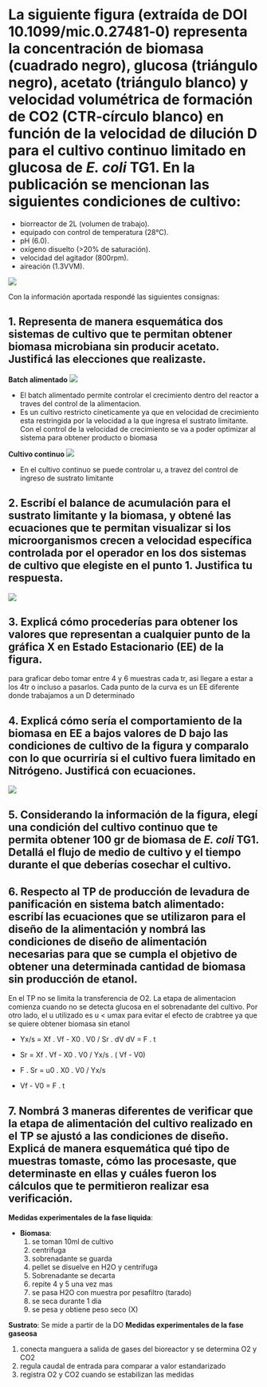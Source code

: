 # La siguiente figura (extraída de DOI 10.1099/mic.0.27481‐0) representa la concentración de biomasa (cuadrado negro), glucosa (triángulo negro), acetato (triángulo blanco) y velocidad volumétrica de formación de CO2 (CTR‐círculo blanco) en función de la velocidad de dilución D para el cultivo continuo limitado en glucosa de *E. coli* TG1. En la publicación se mencionan las siguientes condiciones de cultivo:

- biorreactor de 2L (volumen de trabajo).
- equipado con control de temperatura (28°C).
- pH (6.0).
- oxígeno disuelto (>20% de saturación).
- velocidad del agitador (800rpm).
- aireación (1.3VVM).

![](https://i.imgur.com/RERlydT.png)

Con la información aportada respondé las siguientes consignas:

## 1. Representa de manera esquemática dos sistemas de cultivo que te permitan obtener biomasa microbiana sin producir acetato. Justificá las elecciones que realizaste.

**Batch alimentado**
   ![](https://i.imgur.com/kWWnFtF.png)

- El batch alimentado permite controlar el crecimiento dentro del reactor a traves del control de la alimentacion.
- Es un cultivo restricto cineticamente ya que en velocidad de crecimiento esta restringida por la velocidad a la que ingresa el sustrato limitante. Con el control de la velocidad de crecimiento se va a poder optimizar al sistema para obtener producto o biomasa

**Cultivo continuo**
![](https://i.imgur.com/rySWgR9.png)
- En el cultivo continuo se puede controlar u, a travez del control de ingreso de sustrato limitante

## 2. Escribí el balance de acumulación para el sustrato limitante y la biomasa, y obtené las ecuaciones que te permitan visualizar si los microorganismos crecen a velocidad específica controlada por el operador en los dos sistemas de cultivo que elegiste en el punto 1. Justifica tu respuesta.

![](https://i.imgur.com/FJF01r1.png)

## 3. Explicá cómo procederías para obtener los valores que representan a cualquier punto de la gráfica X en Estado Estacionario (EE) de la figura.

para graficar debo tomar entre 4 y 6 muestras cada tr, asi llegare a estar a los 4tr o incluso a pasarlos. Cada punto de la curva es un EE diferente donde trabajamos a un D determinado

## 4. Explicá cómo sería el comportamiento de la biomasa en EE a bajos valores de D bajo las condiciones de cultivo de la figura y comparalo con lo que ocurriría si el cultivo fuera limitado en Nitrógeno. Justificá con ecuaciones.

![](https://i.imgur.com/kYLHfbD.jpg)

## 5. Considerando la información de la figura, elegí una condición del cultivo continuo que te permita obtener 100 gr de biomasa de *E. coli* TG1. Detallá el flujo de medio de cultivo y el tiempo durante el que deberías cosechar el cultivo.

## 6. Respecto al TP de producción de levadura de panificación en sistema batch alimentado: escribí las ecuaciones que se utilizaron para el diseño de la alimentación y nombrá las condiciones de diseño de alimentación necesarias para que se cumpla el objetivo de obtener una determinada cantidad de biomasa sin producción de etanol.

En el TP no se limita la transferencia de O2. La etapa de alimentacion comienza cuando no se detecta glucosa en el sobrenadante del cultivo. Por otro lado, el u utilizado es u < umax para evitar el efecto de crabtree ya que se quiere obtener biomasa sin etanol
- Yx/s = Xf . Vf - X0 . V0 / Sr . dV
  dV = F . t

- Sr = Xf . Vf - X0 . V0 / Yx/s . ( Vf - V0)
- F . Sr = u0 . X0 . V0 / Yx/s
- Vf - V0 = F . t

## 7. Nombrá 3 maneras diferentes de verificar que la etapa de alimentación del cultivo realizado en el TP se ajustó a las condiciones de diseño. Explicá de manera esquemática qué tipo de muestras tomaste, cómo las procesaste, que determinaste en ellas y cuáles fueron los cálculos que te permitieron realizar esa verificación.

**Medidas experimentales de la fase liquida**:
- **Biomasa**:
	1. se toman 10ml de cultivo
	2. centrifuga
	3. sobrenadante se guarda
	4. pellet se disuelve en H2O y centrifuga
	5. Sobrenadante se decarta
	6. repite 4 y 5 una vez mas
	7. se pasa H2O con muestra por pesafiltro (tarado)
	8. se seca durante 1 dia
	9. se pesa y obtiene peso seco (X)

**Sustrato**:
	Se mide a partir de la DO
**Medidas experimentales de la fase gaseosa**

1. conecta manguera a salida de gases del bioreactor y se determina O2 y CO2
2. regula caudal de entrada para comparar a valor estandarizado
3. registra O2 y CO2 cuando se estabilizan las medidas
